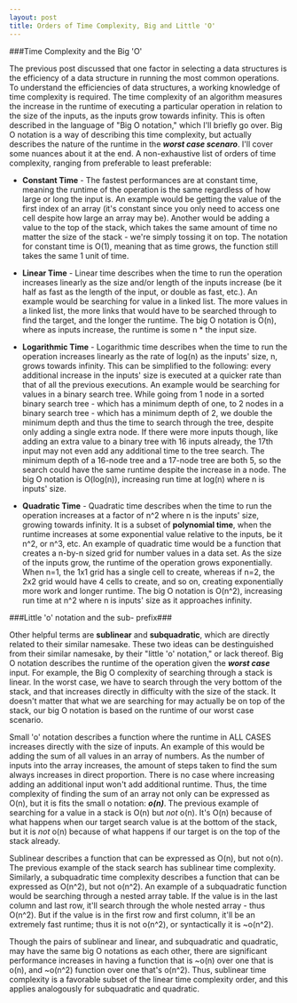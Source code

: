 ```yaml
---
layout: post
title: Orders of Time Complexity, Big and Little 'O'
---
```


###Time Complexity and the Big 'O'

The previous post discussed that one factor in selecting a data structures is the efficiency of a data structure in running the most common operations. To understand the efficiencies of data structures, a working knowledge of time complexity is required. The time complexity of an algorithm measures the increase in the runtime of executing a particular operation in relation to the size of the inputs, as the inputs grow towards infinity. This is often described in the language of "Big O notation," which I'll briefly go over. Big O notation is a way of describing this time complexity, but actually describes the nature of the runtime in the ***worst case scenaro***. I'll cover some nuances about it at the end. A non-exhaustive list of orders of time complexity, ranging from preferable to least preferable:

* **Constant Time** - The fastest performances are at constant time, meaning the runtime of the operation is the same regardless of how large or long the input is. An example would be getting the value of the first index of an array (it's constant since you only need to access one cell despite how large an array may be). Another would be adding a value to the top of the stack, which takes the same amount of time no matter the size of the stack - we're simply tossing it on top. The notation for constant time is O(1), meaning that as time grows, the function still takes the same 1 unit of time.

* **Linear Time** - Linear time describes when the time to run the operation increases linearly as the size and/or length of the inputs increase (be it half as fast as the length of the input, or double as fast, etc.). An example would be searching for value in a linked list. The more values in a linked list, the more links that would have to be searched through to find the target, and the longer the runtime. The big O notation is O(n), where as inputs increase, the runtime is some n * the input size.

* **Logarithmic Time** - Logarithmic time describes when the time to run the operation increases linearly as the rate of log(n) as the inputs' size, n, grows towards infinity. This can be simplified to the following: every additional increase in the inputs' size is executed at a quicker rate than that of all the previous executions. An example would be searching for values in a binary search tree. While going from 1 node in a sorted binary search tree - which has a minimum depth of one, to 2 nodes in a binary search tree - which has a minimum depth of 2, we double the minimum depth and thus the time to search through the tree, despite only adding a single extra node. If there were more inputs though, like adding an extra value to a binary tree with 16 inputs already, the 17th input may not even add any additional time to the tree search. The minimum depth of a 16-node tree and a 17-node tree are both 5, so the search could have the same runtime despite the increase in a node. The big O notation is O(log(n)), increasing run time at log(n) where n is inputs' size.

* **Quadratic Time** - Quadratic time describes when the time to run the operation increases at a factor of n^2 where n is the inputs' size, growing towards infinity. It is a subset of **polynomial time**, when the runtime increases at some exponential value relative to the inputs, be it n^2, or n^3, etc. An example of quadratic time would be a function that creates a n-by-n sized grid for number values in a data set. As the size of the inputs grow, the runtime of the operation grows exponentially. When n=1, the 1x1 grid has a single cell to create, whereas if n=2, the 2x2 grid would have 4 cells to create, and so on, creating exponentially more work and longer runtime. The big O notation is O(n^2), increasing run time at n^2 where n is inputs' size as it approaches infinity.

###Little 'o' notation and the sub- prefix###

Other helpful terms are **sublinear** and **subquadratic**, which are directly related to their similar namesake. These two ideas can be destinguished from their similar namesake, by their "little 'o' notation," or lack thereof. Big O notation describes the runtime of the operation given the ***worst case*** input. For example, the Big O complexity of searching through a stack is linear. In the worst case, we have to search through the very bottom of the stack, and that increases directly in difficulty with the size of the stack. It doesn't matter that what we are searching for may actually be on top of the stack, our big O notation is based on the runtime of our worst case scenario. 

Small 'o' notation describes a function where the runtime in ALL CASES increases directly with the size of inputs. An example of this would be adding the sum of all values in an array of numbers. As the number of inputs into the array increases, the amount of steps taken to find the sum always increases in direct proportion. There is no case where increasing adding an additional input won't add additional runtime. Thus, the time complexity of finding the sum of an array not only can be expressed as O(n), but it is fits the small o notation: ***o(n)***. The previous example of searching for a value in a stack is O(n) but *not* o(n). It's O(n) because of what happens when our target search value is at the bottom of the stack, but it is *not* o(n) because of what happens if our target is on the top of the stack already. 

Sublinear describes a function that can be expressed as O(n), but not o(n). The previous example of the stack search has sublinear time complexity. Similarly, a subquadratic time complexity describes a function that can be expressed as O(n^2), but not o(n^2). An example of a subquadratic function would be searching through a nested array table. If the value is in the last column and last row, it'll search through the whole nested array - thus O(n^2). But if the value is in the first row and first column, it'll be an extremely fast runtime; thus it is not o(n^2), or syntactically it is ~o(n^2). 

Though the pairs of sublinear and linear, and subquadratic and quadratic, may have the same big O notations as each other, there are significant performance increases in having a function that is ~o(n) over one that is o(n), and ~o(n^2) function over one that's o(n^2). Thus, sublinear time complexity is a favorable subset of the linear time complexity order, and this applies analogously for subquadratic and quadratic.